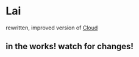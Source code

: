 # Lai

rewritten, improved version of [Cloud](https://github.com/9ful/Cloud)

## in the works! watch for changes!
